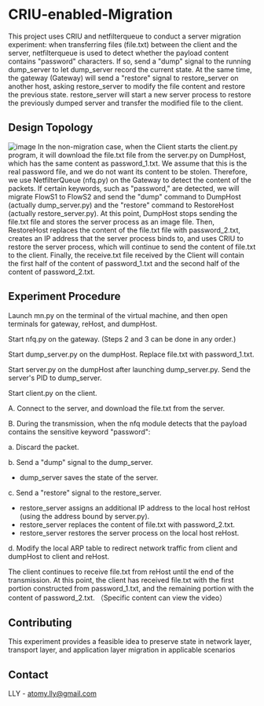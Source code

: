 # CRIU-enabled-Migration
This project uses CRIU and netfilterqueue to conduct a server migration experiment: when transferring files (file.txt) between the client and the server, netfilterqueue is used to detect whether the payload content contains "password" characters. If so, send a "dump" signal to the running dump_server to let dump_server record the current state. At the same time, the gateway (Gateway) will send a "restore" signal to restore_server on another host, asking restore_server to modify the file content and restore the previous state. restore_server will start a new server process to restore the previously dumped server and transfer the modified file to the client.
## Design Topology
![image](https://user-images.githubusercontent.com/105418310/234154876-b6563286-3c9f-4b8b-be8d-0413e126a670.png)
In the non-migration case, when the Client starts the client.py program, it will download the file.txt file from the server.py on DumpHost, which has the same content as password_1.txt. We assume that this is the real password file, and we do not want its content to be stolen. Therefore, we use NetfilterQueue (nfq.py) on the Gateway to detect the content of the packets. If certain keywords, such as "password," are detected, we will migrate FlowS1 to FlowS2 and send the "dump" command to DumpHost (actually dump_server.py) and the "restore" command to RestoreHost (actually restore_server.py). At this point, DumpHost stops sending the file.txt file and stores the server process as an image file. Then, RestoreHost replaces the content of the file.txt file with password_2.txt, creates an IP address that the server process binds to, and uses CRIU to restore the server process, which will continue to send the content of file.txt to the client. Finally, the receive.txt file received by the Client will contain the first half of the content of password_1.txt and the second half of the content of password_2.txt. 
## Experiment Procedure


Launch mn.py on the terminal of the virtual machine, and then open terminals for gateway, reHost, and dumpHost.

Start nfq.py on the gateway. (Steps 2 and 3 can be done in any order.)

Start dump_server.py on the dumpHost. Replace file.txt with password_1.txt.

Start server.py on the dumpHost after launching dump_server.py. Send the server's PID to dump_server.

Start client.py on the client.

A. Connect to the server, and download the file.txt from the server.

B. During the transmission, when the nfq module detects that the payload contains the sensitive keyword "password":

a. Discard the packet.

b. Send a "dump" signal to the dump_server.
  - dump_server saves the state of the server.

c. Send a "restore" signal to the restore_server.
  - restore_server assigns an additional IP address to the local host reHost (using the address bound by server.py).
  - restore_server replaces the content of file.txt with password_2.txt.
  - restore_server restores the server process on the local host reHost.

d. Modify the local ARP table to redirect network traffic from client and dumpHost to client and reHost.

The client continues to receive file.txt from reHost until the end of the transmission. At this point, the client has received file.txt with the first portion constructed from password_1.txt, and the remaining portion with the content of password_2.txt.
（Specific content can view the video）
## Contributing
This experiment provides a feasible idea to preserve state in network layer, transport layer, and application layer migration in applicable scenarios
## Contact

LLY - atomy.lly@gmail.com
